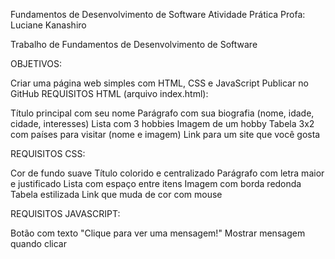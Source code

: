 Fundamentos de Desenvolvimento de Software 
Atividade Prática Profa: Luciane Kanashiro


Trabalho de Fundamentos de Desenvolvimento de Software

OBJETIVOS:

Criar uma página web simples com HTML, CSS e JavaScript
Publicar no GitHub
REQUISITOS HTML (arquivo index.html):

Título principal com seu nome
Parágrafo com sua biografia (nome, idade, cidade, interesses)
Lista com 3 hobbies
Imagem de um hobby
Tabela 3x2 com países para visitar (nome e imagem)
Link para um site que você gosta

REQUISITOS CSS:

Cor de fundo suave
Título colorido e centralizado
Parágrafo com letra maior e justificado
Lista com espaço entre itens
Imagem com borda redonda
Tabela estilizada
Link que muda de cor com mouse

REQUISITOS JAVASCRIPT:

Botão com texto "Clique para ver uma mensagem!"
Mostrar mensagem quando clicar
